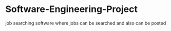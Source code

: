 # Software-Engineering-Project
 
 job searching software where jobs can be searched and also can be posted
